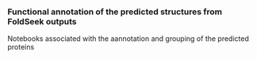 ### Functional annotation of the predicted structures from FoldSeek outputs
Notebooks associated with the aannotation and grouping of the predicted proteins
